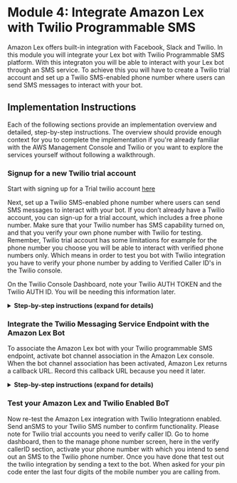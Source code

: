 # Module 4: Integrate Amazon Lex with Twilio Programmable SMS 

Amazon Lex offers built-in integration with Facebook, Slack and Twilio. In this module you will integrate your Lex bot with Twilio Programmable SMS platform. With this integraton you will be able to interact with your Lex bot through an SMS service. To achieve this you will have to create a Twilio trial account and set up a Twilio SMS-enabled phone number where users can send SMS messages to interact with your bot. 

## Implementation Instructions

Each of the following sections provide an implementation overview and detailed, step-by-step instructions. The overview should provide enough context for you to complete the implementation if you're already familiar with the AWS Management Console and Twilio or you want to explore the services yourself without following a walkthrough.

### Signup for a new Twilio trial account
Start with signing up for a Trial twilio account 
[here](https://www.twilio.com/try-twilio) 

Next, set up a Twilio SMS-enabled phone number where users can send SMS messages to interact with your bot. If you don’t already have a Twilio account, you can sign-up for a trial account, which includes a free phone number. Make sure that your Twilio number has SMS capability turned on, and that you verify your own phone number with Twilio for testing. Remember, Twilio trial account has some limitations for example for the phone number you choose you will be able to interact with verified phone numbers only. Which means in order to test you bot with Twilio integration you have to verify your phone number by adding to Verified Caller ID's in the Twilio console.

On the Twilio Console Dashboard, note your Twilio AUTH TOKEN and the Twilio AUTH ID. You will be needing this information later.

<details>
<summary><strong>Step-by-step instructions (expand for details)</strong></summary><p>

1. Once you sign up for the trial account, take a note of the  Twilio AUTH TOKEN and the Twilio AUTH ID listed in the home Dashboard page (note:  you may have to create a `Learn & Explore` project to get started).
2. Pick up a phone number. This phone number will be the SMS phone number which your bot users will use to interact with the lex bot you created. Please note Twilio supports SMS for US numbers only. While picking a number for your bot users, choose a US phone number.
3. Go to the home dashboard and then click on the manage phone number option.
4. Next click on the Verified Caller IDs section and verify your individual phone number with which you will be sending an SMS. (For example, this is your mobile number if you intend to use that device to test.)
</p></details>

### Integrate the Twilio Messaging Service Endpoint with the Amazon Lex Bot 
To associate the Amazon Lex bot with your Twilio programmable SMS endpoint, activate bot channel association in the Amazon Lex console. When the bot channel association has been activated, Amazon Lex returns a callback URL. Record this callback URL because you need it later.
<details>
<summary><strong>Step-by-step instructions (expand for details)</strong></summary><p>

1. Open the [Amazon Lex console](https://console.aws.amazon.com/lex/home?region=us-east-1) and Choose the Amazon Lex bot that you created in this workshop.
2. Choose the **Channels** tab.
3. In the **Chatbots section**, choose **Twilio SMS**.
4. In the **Twilio SMS** page provide the following information.
	* Type a name. For example, BotTwilioAssociation.
	* Choose "aws/lex" from KMS key.
	* For Alias, choose the bot alias you created earlier.
	* For Authentication Token, type the AUTH TOKEN for your Twilio account.
	* Choose Activate. On activating this you will have a Channel endpoint created for Twilio. Take a note of this endpoint.
![Alt text](http://docs.aws.amazon.com/lex/latest/dg/images/twilio-10a.png "Optional title")

5. Once the Amazon Lex part is setup. On the Twilio console, we connect the Twilio SMS endpoint to the Amazon Lex bot.
6. Login to your Twilio again. Go to Managed Numbers Screen again.
7. Under the Active number screen, Messenging tab update the webhook to the Channel endpoint you received once you activated the channed in the Amazon Lex console.
![Alt text](https://s3.amazonaws.com/lexworkshop/twilio2.png "Optional title")

</p></details>

### Test your Amazon Lex and Twilio Enabled BoT

Now re-test the Amazon Lex integration with Twilio Integrationn enabled. Send anSMS to your Twilio SMS number to confirm functionality. Please note for Twilio trial accounts you need to verify caller ID. Go to home dashboard, then to the manage phone number screen, here in the verify callerID section, activate your phone number with which you intend to send out an SMS to the Twilio phone number. Once you have done that test out the twilio integration by sending a text to the bot. When asked for your pin code enter the last four digits of the mobile number you are calling from.






